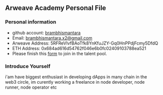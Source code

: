 ## Arweave Academy Personal File

### Personal information

- github account: [brambhismantara](https://github.com/brambhismantara)
- Email: brambhismantara.x2@gmail.com
- Arweave Address: 5RFReVIvfBAoTfk8YnKfuJZY-Gq0HnPPdjFcmy5DfdQ
- ETH Address: 0x684ad616d54762f046e6b0fc02409103788ea521
- Please finish this [form](https://docs.google.com/forms/d/e/1FAIpQLSfWA5fIIcBgmRppm3jNz5vmf9Mai_QMVil-2pO4r7YKn_Zhtw/viewform?usp=sf_link) to join in the talent pool.

### Introduce Yourself
 i'am have biggest enthusiast in developing dApps in many chain in the web3 circle, im curently working a freelance in node developer, node runner, node operator etc
